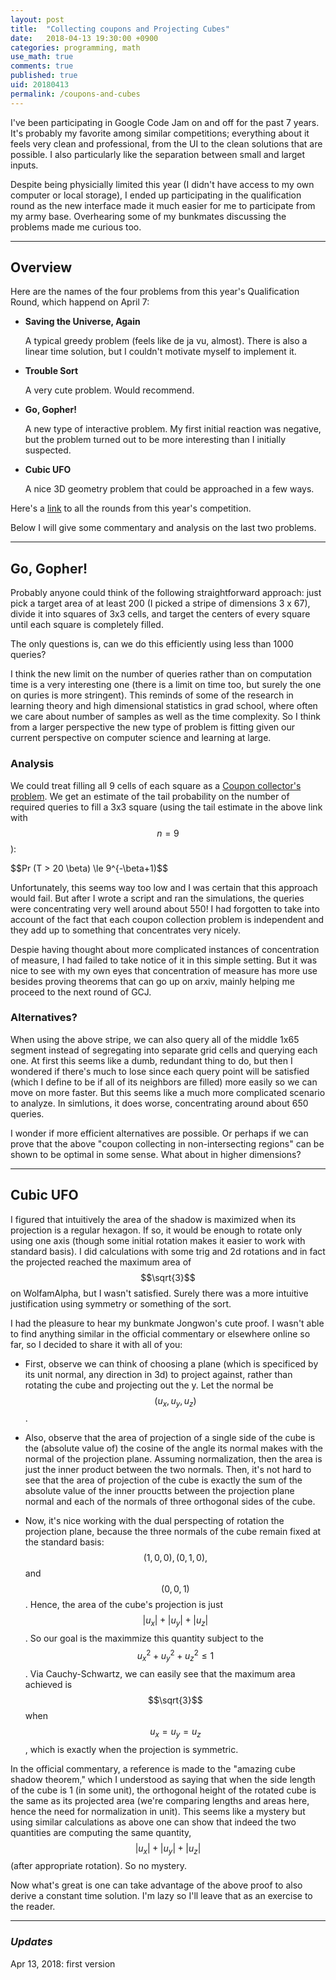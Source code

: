 ```yaml
---
layout: post
title:  "Collecting coupons and Projecting Cubes"
date:   2018-04-13 19:30:00 +0900
categories: programming, math
use_math: true
comments: true
published: true
uid: 20180413
permalink: /coupons-and-cubes
---
```


I've been participating in Google Code Jam on and off for the past 7 years. It's probably my favorite among similar competitions; 
everything about it feels very clean and professional, from the UI to the clean solutions that are possible. I also particularly like the separation between small and larget inputs.

Despite being physicially limited this year (I didn't have access to my own computer or local storage), 
I ended up participating in the qualification round as the new interface
made it much easier for me to participate from my army base. Overhearing some of my bunkmates discussing the problems made me curious too.

-------

## Overview

Here are the names of the four problems from this year's Qualification Round, which happend on April 7:

* **Saving the Universe, Again**

  A typical greedy problem (feels like de ja vu, almost). There is also a linear time solution, but I couldn't motivate myself 
  to implement it.

* **Trouble Sort**

  A very cute problem. Would recommend.

* **Go, Gopher!**

  A new type of interactive problem. My first initial reaction was negative, but the problem turned out to be more interesting than I initially 
  suspected.

* **Cubic UFO**

  A nice 3D geometry problem that could be approached in a few ways. 


Here's a [link](https://codejam.withgoogle.com/2018/challenges) to all the rounds from this year's competition.

Below I will give some commentary and analysis on the last two problems.


-------

## Go, Gopher!

Probably anyone could think of the following straightforward approach: just pick a target area of at least 200 (I picked a stripe of dimensions 3 x 67),
divide it into squares of 3x3 cells, and target the centers of every square until each square is completely filled.

The only questions is, can we do this efficiently using less than 1000 queries?

I think the new limit on the number of queries rather than on computation time is a very interesting one (there is a limit on time too, but surely the one on quries is more stringent).
This reminds of some of the research in learning theory and high dimensional statistics in grad school, 
where often we care about number of samples as well as the time complexity.
So I think from a larger perspective the new type of problem is fitting given our current perspective on computer science and learning at large.

### Analysis
We could treat filling all 9 cells of each square as a [Coupon collector's problem](https://en.wikipedia.org/wiki/Coupon_collector%27s_problem).
We get an estimate of the tail probability on the number of required queries to fill a 3x3 square (using the tail estimate in the above link with $$n=9$$):

 $$Pr (T > 20 \beta) \le 9^{-\beta+1)$$

Unfortunately, this seems way too low and I was certain that this approach would fail.
But after I wrote a script and ran the simulations, the queries were concentrating very well around about 550!
I had forgotten to take into account of the fact that each coupon collection problem is independent and they add up to
something that concentrates very nicely.

Despie having thought about more complicated instances of concentration of measure, I had failed to take notice of it in this simple setting.
But it was nice to see with my own eyes that concentration of measure has more use besides proving theorems that can go up on arxiv,
mainly helping me proceed to the next round of GCJ.


### Alternatives?

When using the above stripe, we can also query all of the middle 1x65 segment instead of segregating into separate grid cells and querying each one.
At first this seems like a dumb,  redundant thing to do, but then I wondered if there's much to lose since each query point will be satisfied (which I define to be if all of its neighbors are filled)
more easily so we can move on more faster. 
But this seems like a much more complicated scenario to analyze. In simlutions, it does worse, concentrating around about 650 queries.


I wonder if more efficient alternatives are possible.
Or perhaps if we can prove that the above "coupon collecting in non-intersecting regions" can be shown to be optimal in some sense.
What about in higher dimensions?

--------

## Cubic UFO

I figured that intuitively the area of the shadow is maximized when its projection is a regular hexagon.
If so, it would be enough to rotate only using one axis (though some initial rotation makes it easier to work with
standard basis). I did calculations with some trig and 2d rotations and in fact the projected reached the maximum area of $$\sqrt{3}$$ on WolfamAlpha,
but I wasn't satisfied. Surely there was a more intuitive justification using symmetry or something of the sort.

I had the pleasure to hear my bunkmate Jongwon's cute proof. I wasn't able to find anything similar in the official commentary or elsewhere online so far,
so I decided to share it with all of you:

* First, observe we can think of choosing a plane (which is specificed by its unit normal, any direction in 3d) to project against, rather than rotating the cube
and projecting out the y. Let the normal be $$(u_x, u_y, u_z)$$.

* Also, observe that the area of projection of a single side of the cube is the (absolute value of) the cosine of the angle its normal makes with the normal of the projection plane. Assuming normalization, then the area is just the inner product between the two normals.
  Then, it's not hard to see that the area of projection of the cube is exactly the sum of the absolute value of the inner prouctts between the projection plane normal and each of the normals of three orthogonal sides of the cube.
  
* Now, it's nice working with the dual perspecting of rotation the projection plane, because the three normals of the cube remain fixed at the standard basis: $$(1,0,0), (0,1,0),$$ and $$(0,0,1)$$. Hence, the area of the cube's projection is just
 $$|u_x| + |u_y| + |u_z|$$. So our goal is the maximmize this quantity subject to the $$u_x^2 + u_y^2 + u_z^2 \le 1$$.
 Via Cauchy-Schwartz, we can easily see that the maximum area achieved is $$\sqrt{3}$$ when $$u_x = u_y = u_z$$, which is exactly when the projection is symmetric.
 
In the official commentary, a reference is made to the "amazing cube shadow theorem," which I understood as saying that when the side length of the cube is 1 (in some unit), the orthogonal height of the rotated cube is the same as its projected area (we're comparing lengths and areas here, hence the need for normalization in unit). This seems like a mystery but using similar calculations as above one can show that indeed the two quantities are computing the same quantity, $$|u_x| + |u_y| + |u_z|$$ (after appropriate rotation).
 So no mystery.
 
 
Now what's great is one can take advantage of the above proof to also derive a constant time solution. 
I'm lazy so I'll leave that as an exercise to the reader.



--------

### *Updates*

Apr 13, 2018: first version
